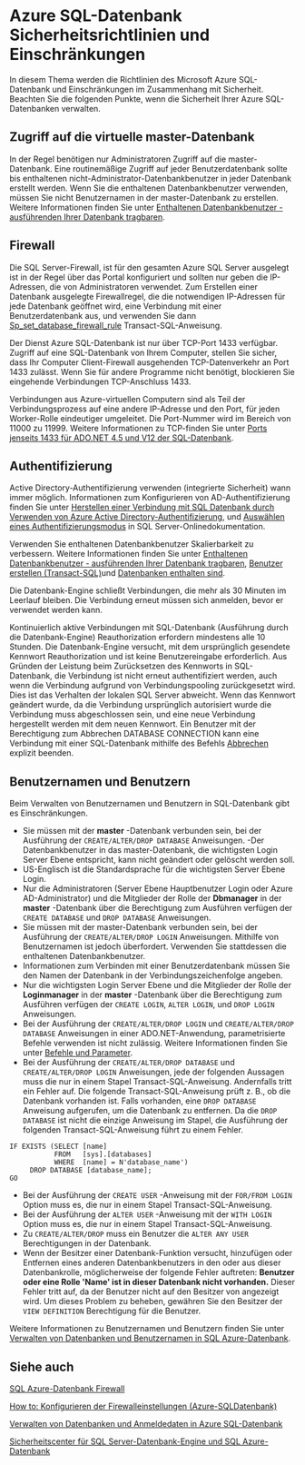 <properties
   pageTitle="Richtlinien für SQL Azure-Datenbank Sicherheit und Einschränkungen | Microsoft Azure"
   description="Informationen Sie zu Microsoft Azure SQL-Datenbank-Richtlinien und Einschränkungen im Zusammenhang mit Sicherheit."
   services="sql-database"
   documentationCenter=""
   authors="BYHAM"
   manager="jhubbard"
   editor=""
   tags=""/>

<tags
   ms.service="sql-database"
   ms.devlang="na"
   ms.topic="article"
   ms.tgt_pltfrm="na"
   ms.workload="data-management"
   ms.date="10/18/2016"
   ms.author="rickbyh"/>

# <a name="azure-sql-database-security-guidelines-and-limitations"></a>Azure SQL-Datenbank Sicherheitsrichtlinien und Einschränkungen

In diesem Thema werden die Richtlinien des Microsoft Azure SQL-Datenbank und Einschränkungen im Zusammenhang mit Sicherheit. Beachten Sie die folgenden Punkte, wenn die Sicherheit Ihrer Azure SQL-Datenbanken verwalten.

## <a name="access-to-the-virtual-master-database"></a>Zugriff auf die virtuelle master-Datenbank

In der Regel benötigen nur Administratoren Zugriff auf die master-Datenbank. Eine routinemäßige Zugriff auf jeder Benutzerdatenbank sollte bis enthaltenen nicht-Administrator-Datenbankbenutzer in jeder Datenbank erstellt werden. Wenn Sie die enthaltenen Datenbankbenutzer verwenden, müssen Sie nicht Benutzernamen in der master-Datenbank zu erstellen. Weitere Informationen finden Sie unter [Enthaltenen Datenbankbenutzer - ausführenden Ihrer Datenbank tragbaren](https://msdn.microsoft.com/library/ff929188.aspx).


## <a name="firewall"></a>Firewall

Die SQL Server-Firewall, ist für den gesamten Azure SQL Server ausgelegt ist in der Regel über das Portal konfiguriert und sollten nur geben die IP-Adressen, die von Administratoren verwendet. Zum Erstellen einer Datenbank ausgelegte Firewallregel, die die notwendigen IP-Adressen für jede Datenbank geöffnet wird, eine Verbindung mit einer Benutzerdatenbank aus, und verwenden Sie dann [Sp_set_database_firewall_rule](https://msdn.microsoft.com/library/dn270010.aspx) Transact-SQL-Anweisung.

Der Dienst Azure SQL-Datenbank ist nur über TCP-Port 1433 verfügbar. Zugriff auf eine SQL-Datenbank von Ihrem Computer, stellen Sie sicher, dass Ihr Computer Client-Firewall ausgehenden TCP-Datenverkehr an Port 1433 zulässt. Wenn Sie für andere Programme nicht benötigt, blockieren Sie eingehende Verbindungen TCP-Anschluss 1433. 

Verbindungen aus Azure-virtuellen Computern sind als Teil der Verbindungsprozess auf eine andere IP-Adresse und den Port, für jeden Worker-Rolle eindeutiger umgeleitet. Die Port-Nummer wird im Bereich von 11000 zu 11999. Weitere Informationen zu TCP-finden Sie unter [Ports jenseits 1433 für ADO.NET 4.5 und V12 der SQL-Datenbank](sql-database-develop-direct-route-ports-adonet-v12.md).


## <a name="authentication"></a>Authentifizierung

Active Directory-Authentifizierung verwenden (integrierte Sicherheit) wann immer möglich. Informationen zum Konfigurieren von AD-Authentifizierung finden Sie unter [Herstellen einer Verbindung mit SQL Datenbank durch Verwenden von Azure Active Directory-Authentifizierung](sql-database-aad-authentication.md), und [Auswählen eines Authentifizierungsmodus](https://msdn.microsoft.com/library/ms144284.aspx) in SQL Server-Onlinedokumentation. 

Verwenden Sie enthaltenen Datenbankbenutzer Skalierbarkeit zu verbessern. Weitere Informationen finden Sie unter [Enthaltenen Datenbankbenutzer - ausführenden Ihrer Datenbank tragbaren](https://msdn.microsoft.com/library/ff929188.aspx), [Benutzer erstellen (Transact-SQL)](https://technet.microsoft.com/library/ms173463.aspx)und [Datenbanken enthalten sind](https://technet.microsoft.com/library/ff929071.aspx).

Die Datenbank-Engine schließt Verbindungen, die mehr als 30 Minuten im Leerlauf bleiben. Die Verbindung erneut müssen sich anmelden, bevor er verwendet werden kann.

Kontinuierlich aktive Verbindungen mit SQL-Datenbank (Ausführung durch die Datenbank-Engine) Reauthorization erfordern mindestens alle 10 Stunden. Die Datenbank-Engine versucht, mit dem ursprünglich gesendete Kennwort Reauthorization und ist keine Benutzereingabe erforderlich. Aus Gründen der Leistung beim Zurücksetzen des Kennworts in SQL-Datenbank, die Verbindung ist nicht erneut authentifiziert werden, auch wenn die Verbindung aufgrund von Verbindungspooling zurückgesetzt wird. Dies ist das Verhalten der lokalen SQL Server abweicht. Wenn das Kennwort geändert wurde, da die Verbindung ursprünglich autorisiert wurde die Verbindung muss abgeschlossen sein, und eine neue Verbindung hergestellt werden mit dem neuen Kennwort. Ein Benutzer mit der Berechtigung zum Abbrechen DATABASE CONNECTION kann eine Verbindung mit einer SQL-Datenbank mithilfe des Befehls [Abbrechen](https://msdn.microsoft.com/library/ms173730.aspx) explizit beenden.

## <a name="logins-and-users"></a>Benutzernamen und Benutzern

Beim Verwalten von Benutzernamen und Benutzern in SQL-Datenbank gibt es Einschränkungen.


- Sie müssen mit der **master** -Datenbank verbunden sein, bei der Ausführung der ``CREATE/ALTER/DROP DATABASE`` Anweisungen. -Der Datenbankbenutzer in das master-Datenbank, die wichtigsten Login Server Ebene entspricht, kann nicht geändert oder gelöscht werden soll. 
- US-Englisch ist die Standardsprache für die wichtigsten Server Ebene Login.
- Nur die Administratoren (Server Ebene Hauptbenutzer Login oder Azure AD-Administrator) und die Mitglieder der Rolle der **Dbmanager** in der **master** -Datenbank über die Berechtigung zum Ausführen verfügen der ``CREATE DATABASE`` und ``DROP DATABASE`` Anweisungen.
- Sie müssen mit der master-Datenbank verbunden sein, bei der Ausführung der ``CREATE/ALTER/DROP LOGIN`` Anweisungen. Mithilfe von Benutzernamen ist jedoch überfordert. Verwenden Sie stattdessen die enthaltenen Datenbankbenutzer.
- Informationen zum Verbinden mit einer Benutzerdatenbank müssen Sie den Namen der Datenbank in der Verbindungszeichenfolge angeben.
- Nur die wichtigsten Login Server Ebene und die Mitglieder der Rolle der **Loginmanager** in der **master** -Datenbank über die Berechtigung zum Ausführen verfügen der ``CREATE LOGIN``, ``ALTER LOGIN``, und ``DROP LOGIN`` Anweisungen.
- Bei der Ausführung der ``CREATE/ALTER/DROP LOGIN`` und ``CREATE/ALTER/DROP DATABASE`` Anweisungen in einer ADO.NET-Anwendung, parametrisierte Befehle verwenden ist nicht zulässig. Weitere Informationen finden Sie unter [Befehle und Parameter](https://msdn.microsoft.com/library/ms254953.aspx).
- Bei der Ausführung der ``CREATE/ALTER/DROP DATABASE`` und ``CREATE/ALTER/DROP LOGIN`` Anweisungen, jede der folgenden Aussagen muss die nur in einem Stapel Transact-SQL-Anweisung. Andernfalls tritt ein Fehler auf. Die folgende Transact-SQL-Anweisung prüft z. B., ob die Datenbank vorhanden ist. Falls vorhanden, eine ``DROP DATABASE`` Anweisung aufgerufen, um die Datenbank zu entfernen. Da die ``DROP DATABASE`` ist nicht die einzige Anweisung im Stapel, die Ausführung der folgenden Transact-SQL-Anweisung führt zu einem Fehler.

```
IF EXISTS (SELECT [name]
           FROM   [sys].[databases]
           WHERE  [name] = N'database_name')
     DROP DATABASE [database_name];
GO
```

- Bei der Ausführung der ``CREATE USER`` -Anweisung mit der ``FOR/FROM LOGIN`` Option muss es, die nur in einem Stapel Transact-SQL-Anweisung.
- Bei der Ausführung der ``ALTER USER`` -Anweisung mit der ``WITH LOGIN`` Option muss es, die nur in einem Stapel Transact-SQL-Anweisung.
- Zu ``CREATE/ALTER/DROP`` muss ein Benutzer die ``ALTER ANY USER`` Berechtigungen in der Datenbank.
- Wenn der Besitzer einer Datenbank-Funktion versucht, hinzufügen oder Entfernen eines anderen Datenbankbenutzers in den oder aus dieser Datenbankrolle, möglicherweise der folgende Fehler auftreten: **Benutzer oder eine Rolle 'Name' ist in dieser Datenbank nicht vorhanden.** Dieser Fehler tritt auf, da der Benutzer nicht auf den Besitzer von angezeigt wird. Um dieses Problem zu beheben, gewähren Sie den Besitzer der ``VIEW DEFINITION`` Berechtigung für die Benutzer. 

Weitere Informationen zu Benutzernamen und Benutzern finden Sie unter [Verwalten von Datenbanken und Benutzernamen in SQL Azure-Datenbank](sql-database-manage-logins.md).


## <a name="see-also"></a>Siehe auch

[SQL Azure-Datenbank Firewall](sql-database-firewall-configure.md)

[How to: Konfigurieren der Firewalleinstellungen (Azure-SQL­Datenbank)](sql-database-configure-firewall-settings.md)

[Verwalten von Datenbanken und Anmeldedaten in Azure SQL-Datenbank](sql-database-manage-logins.md)

[Sicherheitscenter für SQL Server-Datenbank-Engine und SQL Azure-Datenbank](https://msdn.microsoft.com/library/bb510589)
